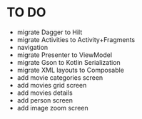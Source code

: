 # TO DO
- migrate Dagger to Hilt
- migrate Activities to Activity+Fragments
- navigation
- migrate Presenter to ViewModel
- migrate Gson to Kotlin Serialization
- migrate XML layouts to Composable
- add movie categories screen
- add movies grid screen
- add movies details
- add person screen
- add image zoom screen